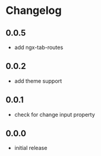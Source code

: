 # Changelog

## 0.0.5
- add ngx-tab-routes

## 0.0.2
- add theme support

## 0.0.1
- check for change input property

## 0.0.0
- initial release
